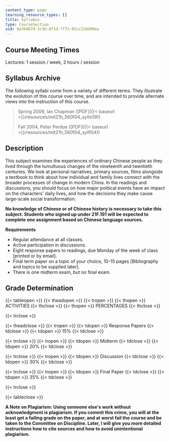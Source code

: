 ```yaml
---
content_type: page
learning_resource_types: []
title: Syllabus
type: CourseSection
uid: 8e3b967d-3c3b-8f1d-7f72-02cc22dd09ea
---
```


Course Meeting Times
--------------------

Lectures: 1 session / week, 2 hours / session

Syllabus Archive
----------------

The following syllabi come from a variety of different terms. They illustrate the evolution of this course over time, and are intended to provide alternate views into the instruction of this course.

> Spring 2009, Ian Chapman ([PDF]({{< baseurl >}}/resources/mit21h_560f04_sylls09))
> 
> Fall 2004, Peter Perdue ([PDF]({{< baseurl >}}/resources/mit21h_560f04_syllf04))

Description
-----------

This subject examines the experiences of ordinary Chinese people as they lived through the tumultuous changes of the nineteenth and twentieth centuries. We look at personal narratives, primary sources, films alongside a textbook to think about how individual and family lives connect with the broader processes of change in modern China. In the readings and discussions, you should focus on how major political events have an impact on the characters' daily lives, and how the decisions they make cause large-scale social transformation.

**No knowledge of Chinese or of Chinese history is necessary to take this subject. Students who signed up under 21F.191 will be expected to complete one assignment based on Chinese language sources.**

**Requirements**

*   Regular attendance at all classes.
*   Active participation in discussions.
*   Eight response papers to readings, due Monday of the week of class \[printed or by email\].
*   Final term paper on a topic of your choice, 10-15 pages \[Bibliography and topics to be supplied later\].
*   There is one midterm exam, but no final exam.

Grade Determination
-------------------

{{< tableopen >}}
{{< theadopen >}}
{{< tropen >}}
{{< thopen >}}
ACTIVITIES
{{< thclose >}}
{{< thopen >}}
PERCENTAGES
{{< thclose >}}

{{< trclose >}}

{{< theadclose >}}
{{< tropen >}}
{{< tdopen >}}
Response Papers
{{< tdclose >}}
{{< tdopen >}}
15%
{{< tdclose >}}

{{< trclose >}}
{{< tropen >}}
{{< tdopen >}}
Midterm
{{< tdclose >}}
{{< tdopen >}}
20%
{{< tdclose >}}

{{< trclose >}}
{{< tropen >}}
{{< tdopen >}}
Discussion
{{< tdclose >}}
{{< tdopen >}}
30%
{{< tdclose >}}

{{< trclose >}}
{{< tropen >}}
{{< tdopen >}}
Final Paper
{{< tdclose >}}
{{< tdopen >}}
35%
{{< tdclose >}}

{{< trclose >}}

{{< tableclose >}}

**A Note on Plagiarism: Using someone else's work without acknowledgment is plagiarism. If you commit this crime, you will at the least get a failing grade on the paper, and at worst fail the course and be taken to the Committee on Discipline. Later, I will give you more detailed instructions how to cite sources and how to avoid unintentional plagiarism.**
